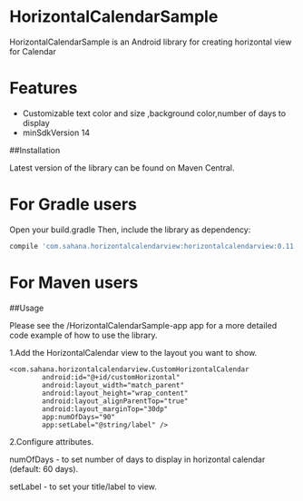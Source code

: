 # HorizontalCalendarSample
HorizontalCalendarSample is an Android library for creating horizontal view for Calendar

# Features
- Customizable text color and size ,background color,number of days to display
- minSdkVersion 14

##Installation

Latest version of the library can be found on Maven Central.

# For Gradle users
Open your build.gradle Then, include the library as dependency:
```ruby
compile 'com.sahana.horizontalcalendarview:horizontalcalendarview:0.11'
```

# For Maven users

##Usage

Please see the /HorizontalCalendarSample-app app for a more detailed code example of how to use the library.

1.Add the HorizontalCalendar view to the layout you want to show.
```
<com.sahana.horizontalcalendarview.CustomHorizontalCalendar
        android:id="@+id/customHorizontal"
        android:layout_width="match_parent"
        android:layout_height="wrap_content"
        android:layout_alignParentTop="true"
        android:layout_marginTop="30dp"
        app:numOfDays="90"
        app:setLabel="@string/label" />
 ```      
2.Configure attributes.

numOfDays - to set number of days to display in horizontal calendar (default: 60 days).

setLabel - to set your title/label to view.
